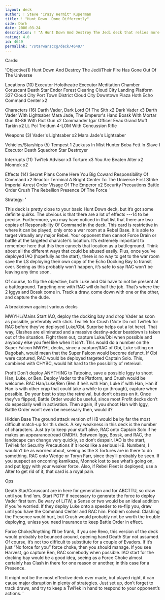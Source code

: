 ```yaml
---
layout: deck
author: ! Steve "Crazy Hermit" Kuperman
title: ! "Hunt Down  Done Differently"
side: Dark
date: 2000-03-24
description: ! "A Hunt Down And Destroy The Jedi deck that relies more on smart playing than on simple beatdown."
rating: 4.0
id: 4649
permalink: "/starwarsccg/deck/4649/"
---
```

Cards: 

'Objective(1)
Hunt Down And Destroy The Jedi/Their Fire Has Gone Out Of The Universe

Locations (10)
Executor Holotheatre
Executor Meditation Chamber
Coruscant
Death Star
Endor Forest Clearing
Cloud City Landing Platform 327
Cloud City Port Town District
Cloud City Downtown Plaza
Hoth Echo Command Center x2

Characters (16)
Darth Vader, Dark Lord Of The Sith x2
Dark Vader x3
Darth Vader With Lightsaber
Mara Jade, The Emperor's Hand
Bossk With Mortar Gun
IG-88 With Riot Gun x2
Commander Igar
Officer Evax
Grand Moff Tarkin x2
Lt. Pol Treidum
4-LOM With Concussion Rifle

Weapons (3)
Vader's Lightsaber x2
Mara Jade's Lightsaber

Vehicles/Starships (5)
Tempest 1
Zuckuss In Mist Hunter
Boba Fett In Slave I
Executor
Death Squadron Star Destroyer

Interrupts (11)
Twi'lek Advisor x3
Torture x3
You Are Beaten
Alter x2
Monnok x2

Effects (14)
Secret Plans
Come Here You Big Coward
Responsibility Of Command x2
Reactor Terminal
A Bright Center To The Universe
First Strike
Imperial Arrest Order
Visage Of The Emperor x2
Security Precautions
Battle Order
Crush The Rebellion
Presence Of The Force
'

Strategy: '

This deck is pretty close to your basic Hunt Down deck, but it&#8217;s got some definite quirks. The obvious is that there are a lot of effects ---14 to be precise. Furthermore, you may have noticed in that list that there are two copies of Responsibility Of Command in the deck. This card is restrictive in where it can be played, only onto a war room at a Rebel Base. It is able to target virtually any major Rebel. Your opponent then cannot Force Drain or battle at the targeted character&#8217;s location. It&#8217;s extremely important to remember here that this then cancels that location as a battleground. Think about all the different ways that could be abused easily. Plus, once you&#8217;ve deployed IAO (hopefully as the start), there is no way to get to the war room save the LS deploying their own copy of the Echo Docking Bay to transit over. Seeing as this probably won&#8217;t happen, it&#8217;s safe to say RAC won&#8217;t be leaving any time soon.

Of course, to flip the objective, both Luke and Obi have to not be present at a battleground. Targeting one with RAC will do half the job. That&#8217;s where the 2 Iggys and Bossk come in. Track a draw, come down with one or the other, and capture the dude.

A breakdown against various decks


MWYHL/Mains Start IAO, deploy the docking bay and drop Vader as soon as possible, preferably with stick. Twi&#8217;lek for Crush (Note Do not Twi&#8217;lek for RAC before they&#8217;ve deployed Luke/Obi. Surprise helps out a lot here). That way, Clashes are eliminated and a massive destiny-adder beatdown is taken out of  the situation. Fight them out, capture Luke/Obi when possible and anybody else you feel like when it isn&#8217;t. This would do a number on the Super Falcon MWYHL decks, since a capture/RAC of Obi, Luke sitting on Dagobah,  would mean that the Super Falcon would become defunct. If Obi were captured, RAC would be deployed targeted Captain Solo. This, combined with CHYBC, would hit hard to the possibility of retreival.


Profit Don&#8217;t deploy ANYTHING to Tatooine, save a possible Iggy to shoot Han, Luke, or Ben. Deploy Vader to the Platform, and Crush would be welcome. RAC Han/Luke/Ben (Ben if he&#8217;s with Han, Luke if with Han, Han if Han is with other crap that could take a while to go through), capture when possible. Do your best to stop the retreival, but don&#8217;t obsess on it. Once they&#8217;ve flipped, Battle Order would be useful, since most Profit decks don&#8217;t do especially well in activation. Then again, if you shoot Han with Iggy, Battle Order won&#8217;t even be necessary then, would it?

Hidden Base
The ground attack version of HB would be by far the most difficult match-up for this deck. A key weakness in this deck is the number of characters. Just try to keep your stuff alive, RAC onto Captain Solo if he makes an appearance(read OMDH). Between Iggy, Bossk, and RAC, the landscape can change very quickly, so don&#8217;t despair. IAO is the start, Twi&#8217;lek for Security Precautions if it looks like a serious HB. Numbers, I wouldn&#8217;t be as worried about, seeing as the 3 Tortures are in there to do something. RAC onto Wedge or Toryn Farr, since they&#8217;ll probably be seen. If you suspect an oncoming kamikaze, Monnok lost to see what&#8217;s going on, and put Iggy with your weaker force. Also, if Rebel Fleet is deployed, use a Alter to get rid of it, that card is a royal pain.


Ops

Death Star/Coruscant are in here for generation and for ABCTTU, so draw until you find &#8216;em. Start POTF if necessary to generate the force to deploy Vader first turn. Be wary of LiTW, a Sense or two would be an ideal addition if you&#8217;re worried. If they deploy Luke onto a speeder to re-flip you, draw until you have the Command Center and RAC him. Problem solved. Clashing the Presence would hurt, but Crush would probably not be worth the trouble deploying, unless you need insurance to keep Battle Order in effect.


Force Choke/Anything I&#8217;ll be frank, if you see Revo, this version of the deck would probably be bounced around, opening hand Death Star not assumed. Of course, it&#8217;s not too difficult to substitute for a couple of Evaders. If it&#8217;s just &#8220;No force for you&#8221; force choke, then you should manage. If you see Harvest, go capture Ben, RAC somebody when possible. IAO start for the docking bay would be a good idea, seeing as a Force Choke almost certainly has Clash in there for one reason or another, in this case for a Presence.


It might not be the most effective deck ever made, but played right, it can cause major disruption in plenty of strategies. Just set up, don&#8217;t forget to track draws, and try to keep a Twi&#8217;lek in hand to respond to your opponent&#8217;s actions.
'
